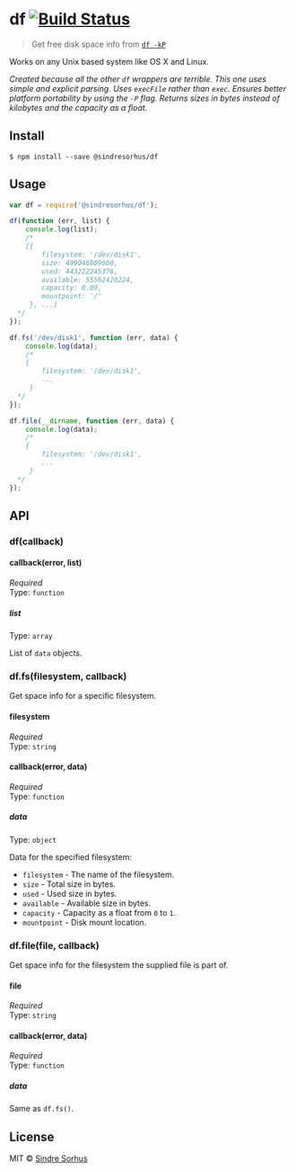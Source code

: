 # df [![Build Status](https://travis-ci.org/sindresorhus/df.svg?branch=master)](https://travis-ci.org/sindresorhus/df)

> Get free disk space info from [`df -kP`](http://en.wikipedia.org/wiki/Df_\(Unix\))

Works on any Unix based system like OS X and Linux.

*Created because all the other `df` wrappers are terrible. This one uses simple and explicit parsing. Uses `execFile` rather than `exec`. Ensures better platform portability by using the `-P` flag. Returns sizes in bytes instead of kilobytes and the capacity as a float.*


## Install

```
$ npm install --save @sindresorhus/df
```


## Usage

```js
var df = require('@sindresorhus/df');

df(function (err, list) {
	console.log(list);
	/*
	[{
		filesystem: '/dev/disk1',
		size: 499046809600,
		used: 443222245376,
		available: 55562420224,
		capacity: 0.89,
		mountpoint: '/'
 	 }, ...]
  */
});

df.fs('/dev/disk1', function (err, data) {
	console.log(data);
	/*
	{
		filesystem: '/dev/disk1',
		...
 	 }
  */
});

df.file(__dirname, function (err, data) {
	console.log(data);
	/*
	{
		filesystem: '/dev/disk1',
		...
 	 }
  */
});
```


## API

### df(callback)

#### callback(error, list)

*Required*  
Type: `function`

##### list

Type: `array`

List of `data` objects.

### df.fs(filesystem, callback)

Get space info for a specific filesystem.

#### filesystem

*Required*  
Type: `string`

#### callback(error, data)

*Required*  
Type: `function`

##### data

Type: `object`

Data for the specified filesystem:

- `filesystem` - The name of the filesystem.
- `size` - Total size in bytes.
- `used` - Used size in bytes.
- `available` - Available size in bytes.
- `capacity` - Capacity as a float from `0` to `1`.
- `mountpoint` - Disk mount location.

### df.file(file, callback)

Get space info for the filesystem the supplied file is part of.

#### file

*Required*  
Type: `string`

#### callback(error, data)

*Required*  
Type: `function`

##### data

Same as `df.fs()`.


## License

MIT © [Sindre Sorhus](http://sindresorhus.com)
